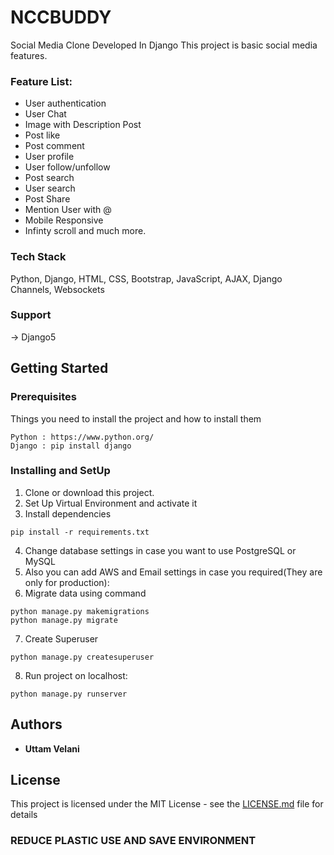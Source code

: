 # NCCBUDDY
Social Media Clone Developed In Django
This project is basic social media features.

### Feature List:
 
- User authentication
- User Chat
- Image with Description Post
- Post like
- Post comment
- User profile
- User follow/unfollow
- Post search
- User search
- Post Share
- Mention User with @
- Mobile Responsive
- Infinty scroll and much more. 

### Tech Stack
Python, Django, HTML, CSS, Bootstrap, JavaScript, AJAX, Django Channels, Websockets

### Support 
-> Django5

## Getting Started

### Prerequisites
Things you need to install the project and how to install them
```
Python : https://www.python.org/
Django : pip install django
```
### Installing and SetUp
1) Clone or download this project.
2) Set Up Virtual Environment and activate it
3) Install dependencies
```
pip install -r requirements.txt
```
4) Change database settings in case you want to use PostgreSQL or MySQL
5) Also you can add AWS and Email settings in case you required(They are only for production):
6) Migrate data using command 
```
python manage.py makemigrations
python manage.py migrate
```
7) Create Superuser
```
python manage.py createsuperuser
```
8) Run project on localhost:
```
python manage.py runserver
```

## Authors

* **Uttam Velani**
## License

This project is licensed under the MIT License - see the [LICENSE.md](LICENSE.md) file for details

### REDUCE PLASTIC USE AND SAVE ENVIRONMENT
